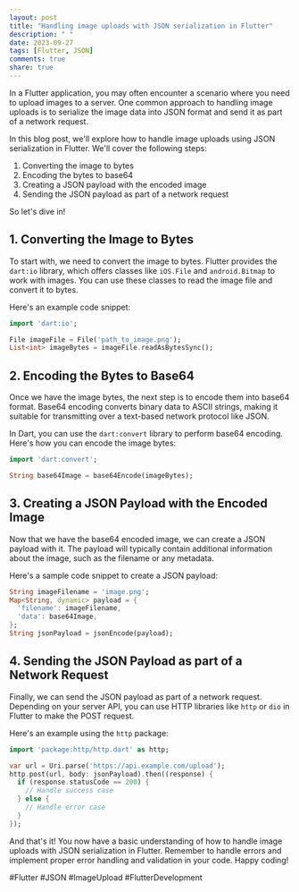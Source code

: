 ```yaml
---
layout: post
title: "Handling image uploads with JSON serialization in Flutter"
description: " "
date: 2023-09-27
tags: [Flutter, JSON]
comments: true
share: true
---
```


In a Flutter application, you may often encounter a scenario where you need to upload images to a server. One common approach to handling image uploads is to serialize the image data into JSON format and send it as part of a network request.

In this blog post, we'll explore how to handle image uploads using JSON serialization in Flutter. We'll cover the following steps:

1. Converting the image to bytes
2. Encoding the bytes to base64
3. Creating a JSON payload with the encoded image
4. Sending the JSON payload as part of a network request

So let's dive in!

## 1. Converting the Image to Bytes

To start with, we need to convert the image to bytes. Flutter provides the `dart:io` library, which offers classes like `iOS.File` and `android.Bitmap` to work with images. You can use these classes to read the image file and convert it to bytes.

Here's an example code snippet:

```dart
import 'dart:io';

File imageFile = File('path_to_image.png');
List<int> imageBytes = imageFile.readAsBytesSync();
```

## 2. Encoding the Bytes to Base64

Once we have the image bytes, the next step is to encode them into base64 format. Base64 encoding converts binary data to ASCII strings, making it suitable for transmitting over a text-based network protocol like JSON.

In Dart, you can use the `dart:convert` library to perform base64 encoding. Here's how you can encode the image bytes:

```dart
import 'dart:convert';

String base64Image = base64Encode(imageBytes);
```

## 3. Creating a JSON Payload with the Encoded Image

Now that we have the base64 encoded image, we can create a JSON payload with it. The payload will typically contain additional information about the image, such as the filename or any metadata.

Here's a sample code snippet to create a JSON payload:

```dart
String imageFilename = 'image.png';
Map<String, dynamic> payload = {
  'filename': imageFilename,
  'data': base64Image,
};
String jsonPayload = jsonEncode(payload);
```

## 4. Sending the JSON Payload as part of a Network Request

Finally, we can send the JSON payload as part of a network request. Depending on your server API, you can use HTTP libraries like `http` or `dio` in Flutter to make the POST request.

Here's an example using the `http` package:

```dart
import 'package:http/http.dart' as http;

var url = Uri.parse('https://api.example.com/upload');
http.post(url, body: jsonPayload).then((response) {
  if (response.statusCode == 200) {
    // Handle success case
  } else {
    // Handle error case
  }
});
```

And that's it! You now have a basic understanding of how to handle image uploads with JSON serialization in Flutter. Remember to handle errors and implement proper error handling and validation in your code. Happy coding!

#Flutter #JSON #ImageUpload #FlutterDevelopment